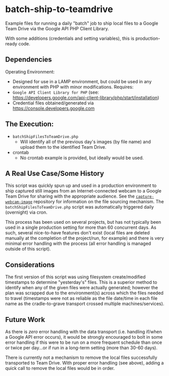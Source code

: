 # batch-ship-to-teamdrive
Example files for running a daily "batch" job to ship local files to a Google Team Drive via the Google API PHP Client Library.

With some additions (credentials and setting variables), this is production-ready code.
## Dependencies
Operating Environment:
* Designed for use in a LAMP environment, but could be used in any environment with PHP with minor modifications.
Requires:
* `Google API Client Library for PHP` (see: https://developers.google.com/api-client-library/php/start/installation)
* Credential files obtained/generated via https://console.developers.google.com
## The Execution:
* `batchShipFilesToTeamDrive.php`
    * Will identify all of the previous day's images (by file name) and upload them to the identified Team Drive.
* crontab
    * No crontab example is provided, but ideally would be used.
## A Real Use Case/Some History
This script was quickly spun up and used in a production environment to ship captured still images from an Internet-connected webcam to a Google Team Drive for sharing with the appropriate audience. See the [`capture-webcam-image`](https://github.com/zaskem/capture-webcam-image) repository for information on the file sourcing mechanism. The `batchShipFilesToTeamDrive.php` script was automatically triggered daily (overnight) via cron.

This process has been used on several projects, but has not typically been used in a single production setting for more than 60 concurrent days. As such, several nice-to-have features don't exist (local files are deleted manually at the completion of the project/run, for example) and there is very minimal error handling with the process (all error handling is managed outside of this script).
## Considerations
The first version of this script was using filesystem create/modified timestamps to determine "yesterday's" files. This is a superior method to identify when any of the given files were actually generated; however the plan was scrapped due to the environment(s) across which the files needed to travel (timestamps were not as reliable as the file date/time in each file name as the cradle-to-grave transport crossed multiple machines/services).
## Future Work
As there is _zero_ error handling with the data transport (i.e. handling if/when a Google API error occurs), it would be strongly encouraged to bolt in some error handling if this were to be run on a more frequent schedule than once or twice per day...or if run in a long-term setting (more than 30-60 days).

There is currently not a mechanism to remove the local files successfully transported to Team Drive. With proper error handling (see above), adding a quick call to remove the local files would be in order. 